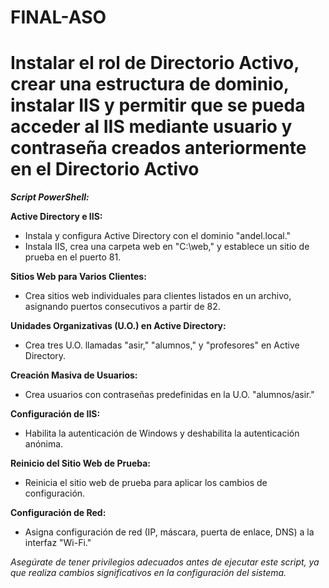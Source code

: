 # FINAL-ASO

# Instalar el rol de Directorio Activo, crear una estructura de dominio, instalar IIS y permitir que se pueda acceder al IIS mediante usuario y contraseña creados anteriormente en el Directorio Activo

***Script PowerShell:***

**Active Directory e IIS:**

- Instala y configura Active Directory con el dominio "andel.local."
- Instala IIS, crea una carpeta web en "C:\web," y establece un sitio de prueba en el puerto 81.

**Sitios Web para Varios Clientes:**

- Crea sitios web individuales para clientes listados en un archivo, asignando puertos consecutivos a partir de 82.

**Unidades Organizativas (U.O.) en Active Directory:**

- Crea tres U.O. llamadas "asir," "alumnos," y "profesores" en Active Directory.

**Creación Masiva de Usuarios:**

- Crea usuarios con contraseñas predefinidas en la U.O. "alumnos/asir."

**Configuración de IIS:**

- Habilita la autenticación de Windows y deshabilita la autenticación anónima.

**Reinicio del Sitio Web de Prueba:**

- Reinicia el sitio web de prueba para aplicar los cambios de configuración.

**Configuración de Red:**

- Asigna configuración de red (IP, máscara, puerta de enlace, DNS) a la interfaz "Wi-Fi."

*Asegúrate de tener privilegios adecuados antes de ejecutar este script, ya que realiza cambios significativos en la configuración del sistema.*
